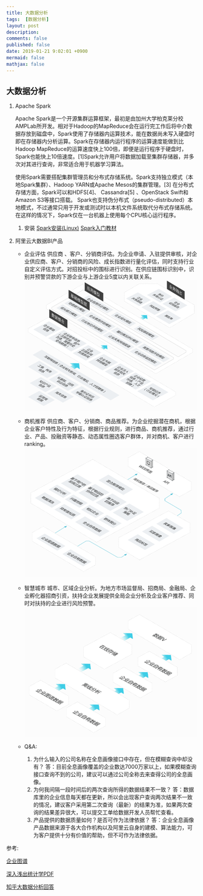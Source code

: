 ```yaml
---
title: 大数据分析
tags:  [数据分析]
layout: post
description: 
comments: false
published: false
date: 2019-01-21 9:02:01 +0900
mermaid: false
mathjax: false
---
```


## 大数据分析

1. Apache Spark

    Apache Spark是一个开源集群运算框架，最初是由加州大学柏克莱分校AMPLab所开发。相对于Hadoop的MapReduce会在运行完工作后将中介数据存放到磁盘中，Spark使用了存储器内运算技术，能在数据尚未写入硬盘时即在存储器内分析运算。Spark在存储器内运行程序的运算速度能做到比Hadoop MapReduce的运算速度快上100倍，即便是运行程序于硬盘时，Spark也能快上10倍速度。[1]Spark允许用户将数据加载至集群存储器，并多次对其进行查询，非常适合用于机器学习算法。

    使用Spark需要搭配集群管理员和分布式存储系统。Spark支持独立模式（本地Spark集群）、Hadoop YARN或Apache Mesos的集群管理。[3] 在分布式存储方面，Spark可以和HDFS[4]、 Cassandra[5] 、OpenStack Swift和Amazon S3等接口搭载。 Spark也支持伪分布式（pseudo-distributed）本地模式，不过通常只用于开发或测试时以本机文件系统取代分布式存储系统。在这样的情况下，Spark仅在一台机器上使用每个CPU核心运行程序。

    1. 安装
    [Spark安装(Linux)](https://medium.com/@josemarcialportilla/installing-scala-and-spark-on-ubuntu-5665ee4b62b1)
    [Spark入门教材](http://dblab.xmu.edu.cn/blog/1709-2/)


1. 阿里云大数据BI产品
    * 企业评估
        供应商 、客户、分销商评估。为企业申请、入驻提供审核，对企业供应商、客户、分销商的风险、成长指数进行量化评估，同时支持行业自定义评估方式。对招投标中的围标进行识别。在供应链围标识别中，识别并预警贷款的下游企业与上游企业5度以内关联关系。
        ![](../assets/images/2019-01-29-15-18-29.png)
    * 商机推荐
        供应商、客户、分销商、商品推荐。为企业挖掘潜在商机，根据企业客户特性及行为特征，根据行业规则，进行商品、商机推荐，通过行业、产品、投融资等静态、动态属性圈选客户群体，并对商机、客户进行ranking。 
        ![](../assets/images/2019-01-29-15-17-38.png)
    * 智慧城市
        城市、区域企业分析。为地方市场监督局、招商局、金融局、企业孵化器招商引资，扶持企业发展提供全局企业分析及企业客户推荐、同时对扶持的企业进行风险预警。
        ![](../assets/images/2019-01-29-15-19-19.png)

    * Q&A:
        1. 为什么输入的公司名称在全息画像接口中存在，但在模糊查询中却没有？
            答：目前全息画像覆盖的企业数达7000万家以上，如果模糊查询接口查询不到的公司，建议可以通过公司全称去来查得公司的全息画像。
        1. 为何我间隔一段时间后的两次查询所得的数据结果不一致？
            答：数据库里的企业信息每天都在更新，所以会出现客户查询两次结果不一致的情况，建议客户采用第二次查询（最新）的结果为准，如果两次查询的结果差异很大，可以提交工单给数据开发人员帮忙查看。
        1. 产品提供的数据质量如何？是否可作为法律依据？
            答：企业全息画像产品数据来源于各大合作机构以及阿里云自身的建模、算法能力，可为客户提供十分有价值的帮助，但不可作为法律依据。

参考:

[企业图谱](https://data.aliyun.com/product/eprofile?spm=a2c0j.7906784.landPage.2.548b62dcE81TJV)


[深入浅出统计学PDF](assets/pdf/head_first_statisties.pdf)

[知乎大数据分析回答](https://www.zhihu.com/question/22119753)

